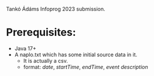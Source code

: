 Tankó Ádáms Infoprog 2023 submission.
# Prerequisites:
- Java 17+
- A naplo.txt which has some initial source data in it.
  - It is actually a csv.
  - format: *date*, *startTime*, *endTime*, *event description*
